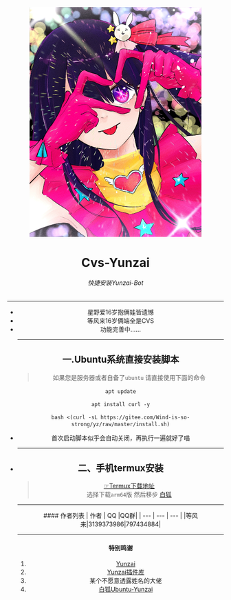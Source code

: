<div align="center">
<img src="图片/星野爱.jpg" alt="爱" width = "400">
  </a><br>
</ul>
<h1 align="center">Cvs-Yunzai</h1>
<h6 align="center">快捷安装Yunzai-Bot</h6>
<hr/>
<ul>
<li>星野爱16岁抱俩娃皆遗憾</li>
<li>等风来16岁俩端全是CVS</li>
<li>功能完善中……</li>

<hr/>

## 一.Ubuntu系统直接安装脚本<br>
>如果您是服务器或者自备了`ubuntu` 请直接使用下面的命令<br>

```
apt update
```
```
apt install curl -y
```
```
bash <(curl -sL https://gitee.com/Wind-is-so-strong/yz/raw/master/install.sh)
```

<li>首次启动脚本似乎会自动关闭，再执行一遍就好了喵<li>

<hr>

## 二、手机termux安装

>[☞Termux下载地址](https://github.com/termux/termux-app/releases)<br>
>选择下载`arm64`版 然后移步 [白狐](https://gitee.com/baihu433/Ubuntu-Yunzai)

<hr>

<div align="center">
#### 作者列表
| 作者 | QQ |QQ群|
| --- | --- | --- |
|等风来|3139373986|797434884|


<hr/>

#### 特别鸣谢

1. [Yunzai](https://gitee.com/Le-niao/Yunzai-Bot)
2. [Yunzai插件库](https://gitee.com/yhArcadia/Yunzai-Bot-plugins-index)
3. 某个不愿意透露姓名的大佬
4. [白狐Ubuntu-Yunzai](https://gitee.com/baihu433/Ubuntu-Yunzai)

